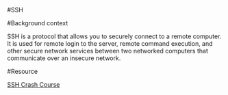 #SSH

#Background context

SSH is a protocol that allows you to securely connect to a remote computer. It is used for remote login to the server, remote command execution, and other secure network services between two networked computers that communicate over an insecure network.

#Resource

[SSH Crash Course](https://www.youtube.com/watch?v=hQWRp-FdTpc)
